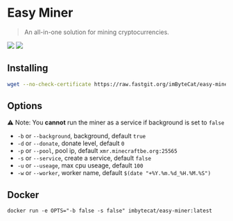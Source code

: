 # Easy Miner

> An all-in-one solution for mining cryptocurrencies.

![](https://github.com/imByteCat/easy-miner/actions/workflows/build-xmrig.yml/badge.svg) ![](https://github.com/imByteCat/easy-miner/actions/workflows/build-docker-image.yml/badge.svg)

## Installing

```bash
wget --no-check-certificate https://raw.fastgit.org/imByteCat/easy-miner/main/install.sh && bash install.sh -b true -s true
```

## Options

⚠️ Note: You **cannot** run the miner as a service if background is set to `false`

- `-b` or `--background`, background, default `true`
- `-d` or `--donate`, donate level, default `0`
- `-p` or `--pool`, pool ip, default `xmr.minecraftbe.org:25565`
- `-s` or `--service`, create a service, default `false`
- `-u` or `--useage`, max cpu useage, default `100`
- `-w` or `--worker`, worker name, default `$(date "+%Y.%m.%d_%H.%M.%S")`

## Docker

```shell
docker run -e OPTS="-b false -s false" imbytecat/easy-miner:latest
```

